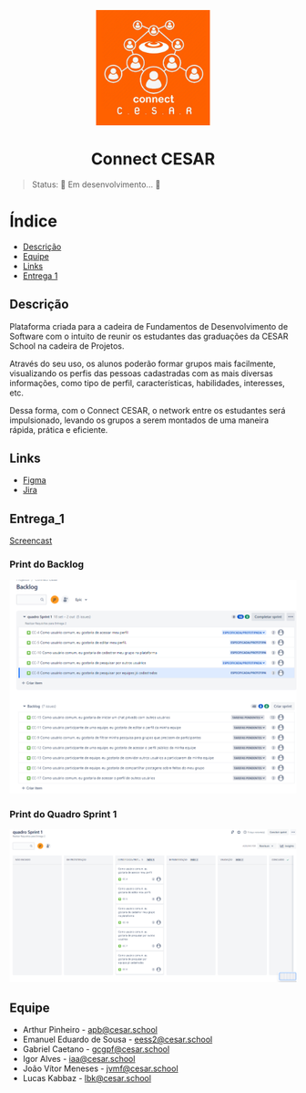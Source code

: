 <p align="center">
  <img width="200" display=inline-block src=imagem_2023-08-28_212900261.png>
<h1 align="center">Connect CESAR </h1>

>Status: 🚧 Em desenvolvimento... 🚧

# Índice
* [Descrição](#descrição)
* [Equipe](#equipe)
* [Links](#links)
* [Entrega 1](#entrega_1)

## Descrição
Plataforma criada para a cadeira de Fundamentos de Desenvolvimento de Software com o intuito de reunir os estudantes das graduações da CESAR School na cadeira de Projetos. 

Através do seu uso, os alunos poderão formar grupos mais facilmente, visualizando os perfis das pessoas cadastradas com as mais diversas informações, como tipo de perfil, características, habilidades, interesses, etc.

Dessa forma, com o Connect CESAR, o network entre os estudantes será impulsionado, levando os grupos a serem montados de uma maneira rápida, prática e eficiente.

## Links
* <a href="https://www.figma.com/file/UyXPbIk4jsHQoTUXDffQGl/Connect-CESAR?type=design&node-id=516%3A91&mode=design&t=HFYYJSwDUDUiuZqm-1" target="_blank" rel="noopener noreferrer">Figma</a>
* <a href="https://connectcesar.atlassian.net/jira/software/projects/CC/boards/1/" target="_blank" rel="noopener noreferrer">Jira</a>


## Entrega_1
<a href="https://drive.google.com/file/d/1SBElWr8Og6MIkIEGrB-vvPUCRnvjlBSs/view?usp=sharing" target="_blank" rel="noopener noreferrer">Screencast</a>
<h3 align="left">Print do Backlog</h3>
<p align="left">
  <img width="700" display=inline-block src=backlog.png>

<h3 align="left">Print do Quadro Sprint 1</h3>
<p align="left">
  <img width="1000" display=inline-block src=quadro_sprint1.png>





## Equipe
* Arthur Pinheiro - apb@cesar.school
* Emanuel Eduardo de Sousa - eess2@cesar.school
* Gabriel Caetano - gcgpf@cesar.school
* Igor Alves - iaa@cesar.school
* João Vítor Meneses - jvmf@cesar.school
* Lucas Kabbaz - lbk@cesar.school
